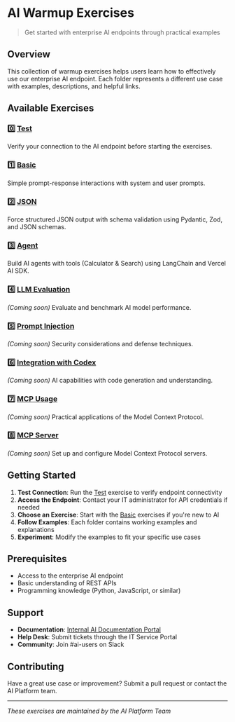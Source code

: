 # AI Warmup Exercises

> Get started with enterprise AI endpoints through practical examples

## Overview

This collection of warmup exercises helps users learn how to effectively use our enterprise AI endpoint. Each folder represents a different use case with examples, descriptions, and helpful links.

## Available Exercises

### 0️⃣ [Test](./test/)
Verify your connection to the AI endpoint before starting the exercises.

### 1️⃣ [Basic](./basic/)
Simple prompt-response interactions with system and user prompts.

### 2️⃣ [JSON](./json/)
Force structured JSON output with schema validation using Pydantic, Zod, and JSON schemas.

### 3️⃣ [Agent](./agent/)
Build AI agents with tools (Calculator & Search) using LangChain and Vercel AI SDK.

### 4️⃣ [LLM Evaluation](./llm-evaluation/)
*(Coming soon)* Evaluate and benchmark AI model performance.

### 5️⃣ [Prompt Injection](./prompt-injection/)
*(Coming soon)* Security considerations and defense techniques.

### 6️⃣ [Integration with Codex](./integration-with-codex/)
*(Coming soon)* AI capabilities with code generation and understanding.

### 7️⃣ [MCP Usage](./mcp-usage/)
*(Coming soon)* Practical applications of the Model Context Protocol.

### 8️⃣ [MCP Server](./mcp-server/)
*(Coming soon)* Set up and configure Model Context Protocol servers.

## Getting Started

1. **Test Connection**: Run the [Test](./test/) exercise to verify endpoint connectivity
2. **Access the Endpoint**: Contact your IT administrator for API credentials if needed
3. **Choose an Exercise**: Start with the [Basic](./basic/) exercises if you're new to AI
4. **Follow Examples**: Each folder contains working examples and explanations
5. **Experiment**: Modify the examples to fit your specific use cases

## Prerequisites

- Access to the enterprise AI endpoint
- Basic understanding of REST APIs
- Programming knowledge (Python, JavaScript, or similar)

## Support

- **Documentation**: [Internal AI Documentation Portal](#)
- **Help Desk**: Submit tickets through the IT Service Portal
- **Community**: Join #ai-users on Slack

## Contributing

Have a great use case or improvement? Submit a pull request or contact the AI Platform team.

---

*These exercises are maintained by the AI Platform Team*
